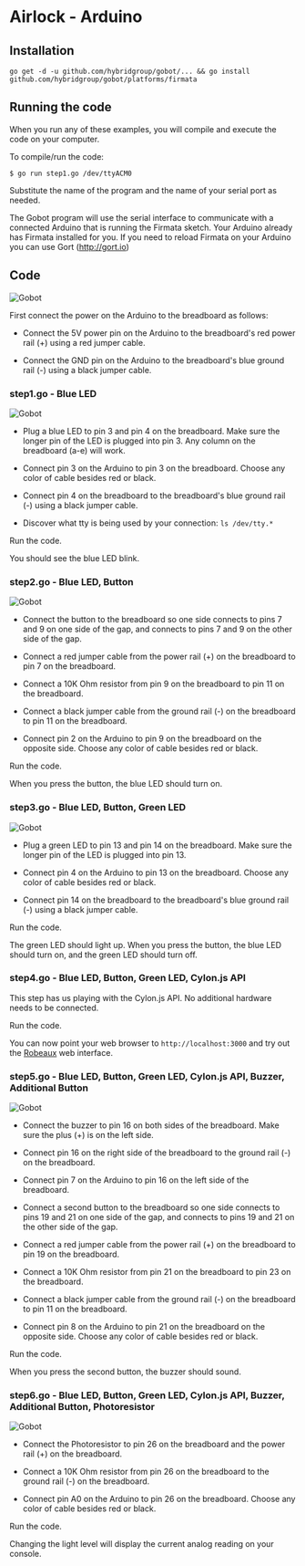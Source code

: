 # Airlock - Arduino

## Installation

```
go get -d -u github.com/hybridgroup/gobot/... && go install github.com/hybridgroup/gobot/platforms/firmata
```

## Running the code
When you run any of these examples, you will compile and execute the code on your computer.

To compile/run the code:

```
$ go run step1.go /dev/ttyACM0
```

Substitute the name of the program and the name of your serial port as needed.

The Gobot program will use the serial interface to communicate with a connected Arduino that is running the Firmata sketch. Your Arduino already has Firmata installed for you. If you need to reload Firmata on your Arduino you can use Gort (http://gort.io)

## Code

![Gobot](https://raw.githubusercontent.com/hybridgroup/gobot-workshop-2016/master/images/arduino/step0.jpg)

First connect the power on the Arduino to the breadboard as follows:

- Connect the 5V power pin on the Arduino to the breadboard's red power rail (+) using a red jumper cable.

- Connect the GND pin on the Arduino to the breadboard's blue ground rail (-) using a black jumper cable.

### step1.go - Blue LED

![Gobot](https://raw.githubusercontent.com/hybridgroup/gobot-workshop-2016/master/images/arduino/step1.jpg)

- Plug a blue LED to pin 3 and pin 4 on the breadboard. Make sure the longer pin of the LED is plugged into pin 3. Any column on the breadboard (a-e) will work.

- Connect pin 3 on the Arduino to pin 3 on the breadboard. Choose any color of cable besides red or black.

- Connect pin 4 on the breadboard to the breadboard's blue ground rail (-) using a black jumper cable.

- Discover what tty is being used by your connection: `ls /dev/tty.*`

Run the code.

You should see the blue LED blink.

### step2.go - Blue LED, Button

![Gobot](https://raw.githubusercontent.com/hybridgroup/gobot-workshop-2016/master/images/arduino/step2.jpg)

- Connect the button to the breadboard so one side connects to pins 7 and 9 on one side of the gap, and connects to pins 7 and 9 on the other side of the gap.

- Connect a red jumper cable from the power rail (+) on the breadboard to pin 7 on the breadboard.

- Connect a 10K Ohm resistor from pin 9 on the breadboard to pin 11 on the breadboard.

- Connect a black jumper cable from the ground rail (-) on the breadboard to pin 11 on the breadboard.

- Connect pin 2 on the Arduino to pin 9 on the breadboard on the opposite side. Choose any color of cable besides red or black.

Run the code.

When you press the button, the blue LED should turn on.

### step3.go - Blue LED, Button, Green LED

![Gobot](https://raw.githubusercontent.com/hybridgroup/gobot-workshop-2016/master/images/arduino/step3.jpg)

- Plug a green LED to pin 13 and pin 14 on the breadboard. Make sure the longer pin of the LED is plugged into pin 13.

- Connect pin 4 on the Arduino to pin 13 on the breadboard. Choose any color of cable besides red or black.

- Connect pin 14 on the breadboard to the breadboard's blue ground rail (-) using a black jumper cable.

Run the code.

The green LED should light up. When you press the button, the blue LED should turn on, and the green LED should turn off.

### step4.go - Blue LED, Button, Green LED, Cylon.js API

This step has us playing with the Cylon.js API. No additional hardware needs to be connected.

Run the code.

You can now point your web browser to `http://localhost:3000` and try out the [Robeaux](https://github.com/hybridgroup/robeaux) web interface.

### step5.go - Blue LED, Button, Green LED, Cylon.js API, Buzzer, Additional Button

![Gobot](https://raw.githubusercontent.com/hybridgroup/gobot-workshop-2016/master/images/arduino/step5.jpg)

- Connect the buzzer to pin 16 on both sides of the breadboard. Make sure the plus (+) is on the left side.

- Connect pin 16 on the right side of the breadboard to the ground rail (-) on the breadboard.

- Connect pin 7 on the Arduino to pin 16 on the left side of the breadboard.

- Connect a second button to the breadboard so one side connects to pins 19 and 21 on one side of the gap, and connects to pins 19 and 21 on the other side of the gap.

- Connect a red jumper cable from the power rail (+) on the breadboard to pin 19 on the breadboard.

- Connect a 10K Ohm resistor from pin 21 on the breadboard to pin 23 on the breadboard.

- Connect a black jumper cable from the ground rail (-) on the breadboard to pin 11 on the breadboard.

- Connect pin 8 on the Arduino to pin 21 on the breadboard on the opposite side. Choose any color of cable besides red or black.

Run the code.

When you press the second button, the buzzer should sound.

### step6.go - Blue LED, Button, Green LED, Cylon.js API, Buzzer, Additional Button, Photoresistor

![Gobot](https://raw.githubusercontent.com/hybridgroup/gobot-workshop-2016/master/images/arduino/step6.jpg)

- Connect the Photoresistor to pin 26 on the breadboard and the power rail (+) on the breadboard.

- Connect a 10K Ohm resistor from pin 26 on the breadboard to the ground rail (-) on the breadboard.

- Connect pin A0 on the Arduino to pin 26 on the breadboard. Choose any color of cable besides red or black.

Run the code.

Changing the light level will display the current analog reading on your console.
